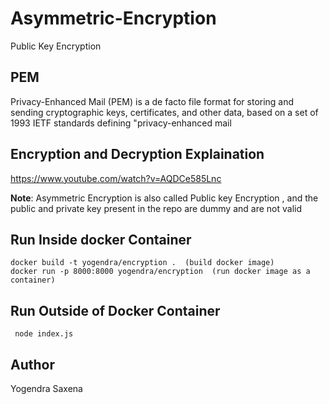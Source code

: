 # Asymmetric-Encryption
Public Key Encryption


## PEM
Privacy-Enhanced Mail (PEM) is a de facto file format for storing and sending cryptographic keys, certificates, and other data, based on a set of 1993 IETF standards defining "privacy-enhanced mail

## Encryption and Decryption Explaination
https://www.youtube.com/watch?v=AQDCe585Lnc

<b>Note</b>: Asymmetric Encryption is also called Public key Encryption , and the public and private key present in the repo are dummy and are not valid

## Run Inside docker Container
```
docker build -t yogendra/encryption .  (build docker image)
docker run -p 8000:8000 yogendra/encryption  (run docker image as a container)
```

## Run Outside of Docker Container

` node index.js`

## Author
Yogendra Saxena
